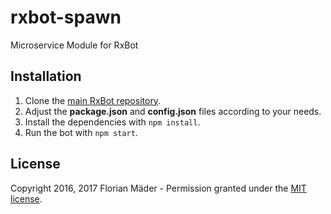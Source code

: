 # rxbot-spawn
Microservice Module for RxBot

## Installation
1. Clone the [main RxBot repository](https://github.com/fkm/rxbot).
2. Adjust the **package.json** and **config.json** files according to your needs.
3. Install the dependencies with `npm install`.
4. Run the bot with `npm start`.

## License
Copyright 2016, 2017 Florian Mäder - Permission granted under the [MIT license](LICENSE).
